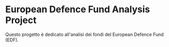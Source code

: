 # European Defence Fund Analysis Project

Questo progetto è dedicato all'analisi dei fondi del European Defence Fund (EDF).
